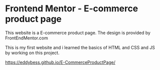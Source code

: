 # Frontend Mentor - E-commerce product page


This website is a E-commerce product page. The design is provided by FrontEndMentor.com

This is my first website and i learned the basics of HTML and CSS and JS by working on this project.

https://eddybess.github.io/E-CommerceProductPage/
